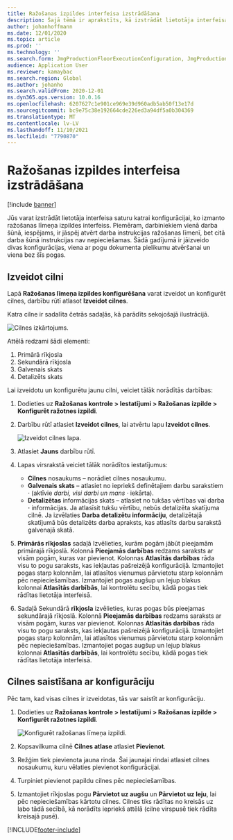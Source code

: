 ```yaml
---
title: Ražošanas izpildes interfeisa izstrādāšana
description: Šajā tēmā ir aprakstīts, kā izstrādāt lietotāja interfeisa saturu katrai konfigurācijai.
author: johanhoffmann
ms.date: 12/01/2020
ms.topic: article
ms.prod: ''
ms.technology: ''
ms.search.form: JmgProductionFloorExecutionConfiguration, JmgProductionFloorExecutionConfigurationTab
audience: Application User
ms.reviewer: kamaybac
ms.search.region: Global
ms.author: johanho
ms.search.validFrom: 2020-12-01
ms.dyn365.ops.version: 10.0.16
ms.openlocfilehash: 6207627c1e901ce969e39d960adb5ab50f13e17d
ms.sourcegitcommit: bc9e75c38e192664cde226ed3a94df5a0b304369
ms.translationtype: MT
ms.contentlocale: lv-LV
ms.lasthandoff: 11/10/2021
ms.locfileid: "7790870"
---
```

# <a name="design-the-production-floor-execution-interface"></a>Ražošanas izpildes interfeisa izstrādāšana

[!include [banner](../includes/banner.md)]

Jūs varat izstrādāt lietotāja interfeisa saturu katrai konfigurācijai, ko izmanto ražošanas līmeņa izpildes interfeiss. Piemēram, darbiniekiem vienā darba šūnā, iespējams, ir jāspēj atvērt darba instrukcijas ražošanas līmenī, bet citā darba šūnā instrukcijas nav nepieciešamas. Šādā gadījumā ir jāizveido divas konfigurācijas, viena ar pogu dokumenta pielikumu atvēršanai un viena bez šīs pogas.

## <a name="design-a-tab"></a>Izveidot cilni

Lapā **Ražošanas līmeņa izpildes konfigurēšana** varat izveidot un konfigurēt cilnes, darbību rūtī atlasot **Izveidot cilnes**.

Katra cilne ir sadalīta četrās sadaļās, kā parādīts sekojošajā ilustrācijā.

![Cilnes izkārtojums.](media/pfe-tab-layout.png "Cilnes izkārtojums")

Attēlā redzami šādi elementi:

1. Primārā rīkjosla
1. Sekundārā rīkjosla
1. Galvenais skats
1. Detalizēts skats

Lai izveidotu un konfigurētu jaunu cilni, veiciet tālāk norādītās darbības:

1. Dodieties uz **Ražošanas kontrole \> Iestatījumi \> Ražošanas izpilde \> Konfigurēt ražotnes izpildi**.

1. Darbību rūtī atlasiet **Izveidot cilnes**, lai atvērtu lapu **Izveidot cilnes**.

    ![Izveidot cilnes lapa.](media/pfe-design-tabs.png "Izveidot cilnes lapa")

1. Atlasiet **Jauns** darbību rūtī.

1. Lapas virsrakstā veiciet tālāk norādītos iestatījumus:

    - **Cilnes** nosaukums – norādiet cilnes nosaukumu.
    - **Galvenais skats** – atlasiet no iepriekš definētajiem darbu sarakstiem *·* (aktīvie *darbi, visi darbi un mans* *·* iekārta).
    - **Detalizētas** informācijas skats – atlasiet no tukšas vērtības vai darba **·** informācijas. Ja atlasīsit tukšu vērtību, nebūs detalizēta skatījuma cilnē. Ja izvēlaties **Darba detalizētu informāciju**, detalizētajā skatījumā būs detalizēts darba apraksts, kas atlasīts darbu sarakstā galvenajā skatā.

1. **Primārās rīkjoslas** sadaļā Izvēlieties, kurām pogām jābūt pieejamām primārajā rīkjoslā. Kolonnā **Pieejamās darbības** redzams saraksts ar visām pogām, kuras var pievienot. Kolonnas **Atlasītās darbības** rāda visu to pogu saraksts, kas iekļautas pašreizējā konfigurācijā. Izmantojiet pogas starp kolonnām, lai atlasītos vienumus pārvietotu starp kolonnām pēc nepieciešamības. Izmantojiet pogas augšup un lejup blakus kolonnai **Atlasītās darbībās**, lai kontrolētu secību, kādā pogas tiek rādītas lietotāja interfeisā.

1. Sadaļā Sekundārā **rīkjosla** izvēlieties, kuras pogas būs pieejamas sekundārajā rīkjoslā. Kolonnā **Pieejamās darbības** redzams saraksts ar visām pogām, kuras var pievienot. Kolonnas **Atlasītās darbības** rāda visu to pogu saraksts, kas iekļautas pašreizējā konfigurācijā. Izmantojiet pogas starp kolonnām, lai atlasītos vienumus pārvietotu starp kolonnām pēc nepieciešamības. Izmantojiet pogas augšup un lejup blakus kolonnai **Atlasītās darbībās**, lai kontrolētu secību, kādā pogas tiek rādītas lietotāja interfeisā.

## <a name="associate-a-tab-with-a-configuration"></a>Cilnes saistīšana ar konfigurāciju

Pēc tam, kad visas cilnes ir izveidotas, tās var saistīt ar konfigurāciju.

1. Dodieties uz **Ražošanas kontrole \> Iestatījumi \> Ražošanas izpilde \> Konfigurēt ražotnes izpildi**.

    ![Konfigurēt ražošanas līmeņa izpildi.](media/pfe-config-prod-floor-execution.png "Konfigurēt ražošanas līmeņa izpildi")

1. Kopsavilkuma cilnē **Cilnes atlase** atlasiet **Pievienot**.

1. Režģim tiek pievienota jauna rinda. Šai jaunajai rindai atlasiet cilnes nosaukumu, kuru vēlaties pievienot konfigurācijai.

1. Turpiniet pievienot papildu cilnes pēc nepieciešamības.

1. Izmantojiet rīkjoslas pogu **Pārvietot uz augšu** un **Pārvietot uz leju**, lai pēc nepieciešamības kārtotu cilnes. Cilnes tiks rādītas no kreisās uz labo tādā secībā, kā norādīts iepriekš attēlā (cilne virspusē tiek rādīta kreisajā pusē).


[!INCLUDE[footer-include](../../includes/footer-banner.md)]
